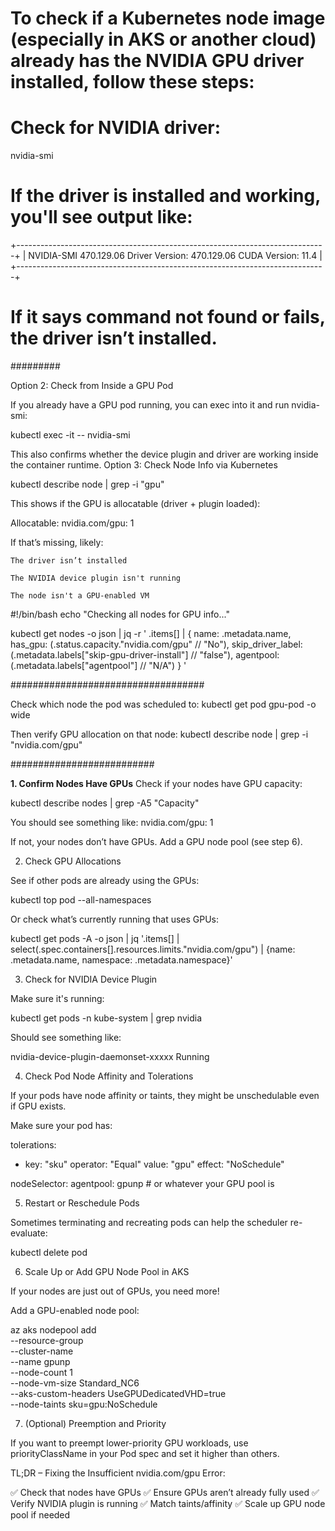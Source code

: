 # To check if a Kubernetes node image (especially in AKS or another cloud) already has the NVIDIA GPU driver installed, follow these steps:

# Check for NVIDIA driver:
nvidia-smi

# If the driver is installed and working, you'll see output like:

+-----------------------------------------------------------------------------+
| NVIDIA-SMI 470.129.06    Driver Version: 470.129.06    CUDA Version: 11.4  |
+-----------------------------------------------------------------------------+
# If it says command not found or fails, the driver isn’t installed.


#########


Option 2: Check from Inside a GPU Pod

If you already have a GPU pod running, you can exec into it and run nvidia-smi:

kubectl exec -it <gpu-pod-name> -- nvidia-smi

This also confirms whether the device plugin and driver are working inside the container runtime.
Option 3: Check Node Info via Kubernetes

kubectl describe node <node-name> | grep -i "gpu"

This shows if the GPU is allocatable (driver + plugin loaded):

Allocatable:
  nvidia.com/gpu:  1

If that’s missing, likely:

    The driver isn’t installed

    The NVIDIA device plugin isn't running

    The node isn't a GPU-enabled VM



#!/bin/bash
echo "Checking all nodes for GPU info..."

kubectl get nodes -o json | jq -r '
  .items[] |
  {
    name: .metadata.name,
    has_gpu: (.status.capacity."nvidia.com/gpu" // "No"),
    skip_driver_label: (.metadata.labels["skip-gpu-driver-install"] // "false"),
    agentpool: (.metadata.labels["agentpool"] // "N/A")
  }
'

###################################

Check which node the pod was scheduled to:
kubectl get pod gpu-pod -o wide



Then verify GPU allocation on that node:
kubectl describe node <node-name> | grep -i "nvidia.com/gpu"


##########################

**1. Confirm Nodes Have GPUs**
Check if your nodes have GPU capacity:

kubectl describe nodes | grep -A5 "Capacity"

You should see something like:
nvidia.com/gpu: 1

If not, your nodes don’t have GPUs. Add a GPU node pool (see step 6).



2. Check GPU Allocations

See if other pods are already using the GPUs:

kubectl top pod --all-namespaces

Or check what’s currently running that uses GPUs:

kubectl get pods -A -o json | jq '.items[] | select(.spec.containers[].resources.limits."nvidia.com/gpu") | {name: .metadata.name, namespace: .metadata.namespace}'

3. Check for NVIDIA Device Plugin

Make sure it's running:

kubectl get pods -n kube-system | grep nvidia

Should see something like:

nvidia-device-plugin-daemonset-xxxxx   Running

4. Check Pod Node Affinity and Tolerations

If your pods have node affinity or taints, they might be unschedulable even if GPU exists.

Make sure your pod has:

tolerations:
  - key: "sku"
    operator: "Equal"
    value: "gpu"
    effect: "NoSchedule"

nodeSelector:
  agentpool: gpunp  # or whatever your GPU pool is

5. Restart or Reschedule Pods

Sometimes terminating and recreating pods can help the scheduler re-evaluate:

kubectl delete pod <pod-name>

6. Scale Up or Add GPU Node Pool in AKS

If your nodes are just out of GPUs, you need more!

Add a GPU-enabled node pool:

az aks nodepool add \
  --resource-group <rg> \
  --cluster-name <aks-name> \
  --name gpunp \
  --node-count 1 \
  --node-vm-size Standard_NC6 \
  --aks-custom-headers UseGPUDedicatedVHD=true \
  --node-taints sku=gpu:NoSchedule

7. (Optional) Preemption and Priority

If you want to preempt lower-priority GPU workloads, use priorityClassName in your Pod spec and set it higher than others.


TL;DR – Fixing the Insufficient nvidia.com/gpu Error:

✅ Check that nodes have GPUs
✅ Ensure GPUs aren’t already fully used
✅ Verify NVIDIA plugin is running
✅ Match taints/affinity
✅ Scale up GPU node pool if needed